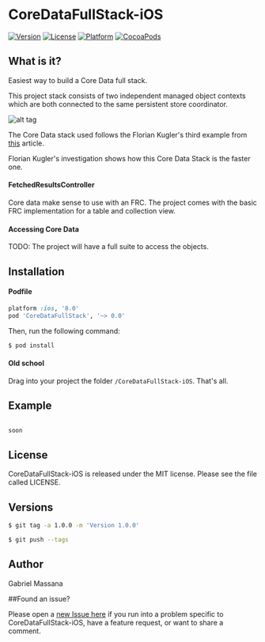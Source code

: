 # CoreDataFullStack-iOS

[![Version](https://img.shields.io/cocoapods/v/CoreDataFullStack.svg?style=flat-square)](http://cocoapods.org/pods/CoreDataFullStack)
[![License](https://img.shields.io/cocoapods/l/CoreDataFullStack.svg?style=flat-square)](http://cocoapods.org/pods/CoreDataFullStack)
[![Platform](https://img.shields.io/cocoapods/p/CoreDataFullStack.svg?style=flat-square)](http://cocoapods.org/pods/CoreDataFullStack)
[![CocoaPods](https://img.shields.io/cocoapods/metrics/doc-percent/CoreDataFullStack.svg?style=flat-square)](http://cocoapods.org/pods/CoreDataFullStack)

##   What is it?

Easiest way to build a Core Data full stack.

This project stack consists of two independent managed object contexts which are both connected to the same persistent store coordinator.  

![alt tag](http://floriankugler.com/images/cd-stack-3-d53fc6f6.png)

The Core Data stack used follows the Florian Kugler's third example from [this](http://floriankugler.com/2013/04/29/concurrent-core-data-stack-performance-shootout/) article.

Florian Kugler's investigation shows how this Core Data Stack is the faster one.


#### FetchedResultsController

Core data make sense to use with an FRC. The project comes with the basic FRC implementation for a table and collection view.

#### Accessing Core Data

TODO: The project will have a full suite to access the objects.

## Installation

#### Podfile

```ruby
platform :ios, '8.0'
pod 'CoreDataFullStack', '~> 0.0'
```

Then, run the following command:

```bash
$ pod install
```

#### Old school

Drag into your project the folder `/CoreDataFullStack-iOS`. That's all.

## Example

```objc

soon

```

## License

CoreDataFullStack-iOS is released under the MIT license. Please see the file called LICENSE.

## Versions

```bash
$ git tag -a 1.0.0 -m 'Version 1.0.0'

$ git push --tags
```

## Author

Gabriel Massana

##Found an issue?

Please open a [new Issue here](https://github.com/GabrielMassana/CoreDataFullStack-iOS/issues/new) if you run into a problem specific to CoreDataFullStack-iOS, have a feature request, or want to share a comment.


